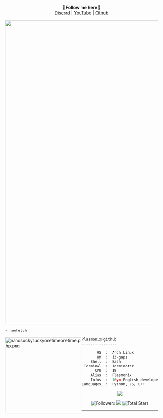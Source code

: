 <p align="center">
  <b>🎨 Follow me here 🎨</b><br>  
  <a href="https://discord.gg/Plasmonix">Discord</a> |
  <a href="https://www.youtube.com/channel/NDFC_eodnEhKPFF_jnjxDY9d">YouTube</a> |
  <a href="https://github.com/Plasmonix">Github</a><br><br>
  <img src="https://cdn.discordapp.com/attachments/975036883958636557/975080429197590618/tumblr_00fca58e088e62fee1268fba5e7196d0_ab2ffa4a_500.webp" width="1000">
  </p>

```bash
> neofetch
```

<img src="https://camo.githubusercontent.com/5256f260dc380bcb09bf91ba68ddcbd1e7356068e60eecfbad78133ad67a7ff5/68747470733a2f2f737465616d75736572696d616765732d612e616b616d616968642e6e65742f7567632f3933393436353037323037393333373639392f413434413244323442423938373236374632364335363434304635314130423436383438313232322f" align="left" alt="nanosuckysuckyonetimeonetime.php.png" width="250" height="250">

```py
Plasmonix@github
----------------

       OS  :  Arch Linux
       WM  :  i3-gaps
    Shell  :  Bash
 Terminal  :  Terminator
      CPU  :  I9
    Alias  :  Plasmonix
    Infos  :  16yo English developer!
Languages  :  Python, JS, C++
```

<p align="center">
  <img src="https://github-readme-stats.vercel.app/api?username=Plasmonix&theme=dark&show_icons=true">
</p>

<p align="center">
  <img alt="Followers" src="https://img.shields.io/github/followers/Plasmonix?style=for-the-badge&logo=stylelint&color=blueviolet">
  <img src="https://komarev.com/ghpvc/?username=Its-Vichy&style=for-the-badge&logo=Streamlit&color=blueviolet&logo=Bookmeter">
  <img alt="Total Stars" src="https://img.shields.io/github/stars/Plasmonix?style=for-the-badge&logo=Streamlit&color=blueviolet">
</p>

<hr>
